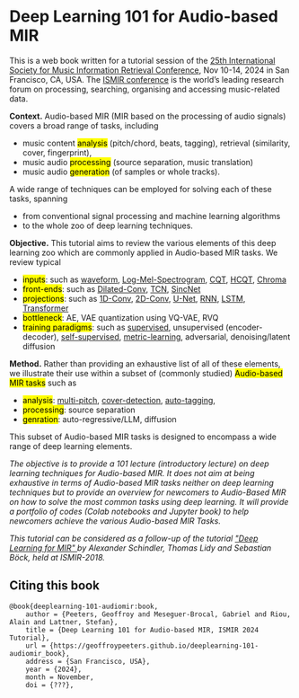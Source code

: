 # Deep Learning 101 for Audio-based MIR

This is a web book written for a tutorial session of the [25th International Society for Music Information Retrieval Conference](https://ismir2024.ismir.net/), Nov 10-14, 2024 in San Francisco, CA, USA. The [ISMIR conference](https://ismir.net/) is the world’s leading research forum on processing, searching, organising and accessing music-related data.





**Context.** Audio-based MIR (MIR based on the processing of audio signals) covers a broad range of tasks, including
- music content <mark>analysis</mark> (pitch/chord, beats, tagging), retrieval (similarity, cover, fingerprint),
- music audio <mark>processing</mark> (source separation, music translation)
- music audio <mark>generation</mark> (of samples or whole tracks).

A wide range of techniques can be employed for solving each of these tasks, spanning
- from conventional signal processing and machine learning algorithms
- to the whole zoo of deep learning techniques.





**Objective.** This tutorial aims to review the various elements of this deep learning zoo which are commonly applied in Audio-based MIR tasks.
We review typical
- <mark>inputs</mark>: such as [waveform](lab_waveform), [Log-Mel-Spectrogram](lab_lms), [CQT](lab_cqt), [HCQT](lab_hcqt), [Chroma](lab_chroma)
- <mark>front-ends</mark>: such as [Dilated-Conv](lab_dilated), [TCN](lab_tcn), [SincNet](lab_sincnet)
- <mark>projections</mark>: such as [1D-Conv](lab_conv1d), [2D-Conv](lab_conv2d), [U-Net](lab_unet), [RNN](lab_rnn), [LSTM](lab_lstm), [Transformer](lab_transformer)
- <mark>bottleneck</mark>: AE, VAE quantization using VQ-VAE, RVQ
- <mark>training paradigms</mark>: such as [supervised](lab_supervised), unsupervised (encoder-decoder), [self-supervised](lab_ssl), [metric-learning](lab_metric_learning), adversarial, denoising/latent diffusion





**Method.** Rather than providing an exhaustive list of all of these elements, we illustrate their use within a subset of (commonly studied) <mark>Audio-based MIR tasks</mark> such as
- <mark>analysis</mark>: [multi-pitch](lab_multi_pitch), [cover-detection](lab_cover_detection), [auto-tagging](lab_auto_tagging),
- <mark>processing</mark>: source separation
- <mark>genration</mark>: auto-regressive/LLM, diffusion

This subset of Audio-based MIR tasks is designed to encompass a wide range of deep learning elements.





*The objective is to provide a 101 lecture (introductory lecture) on deep learning techniques for Audio-based MIR. It does not aim at being exhaustive in terms of Audio-based MIR tasks neither on deep learning techniques but to provide an overview for newcomers to Audio-Based MIR on how to solve the most common tasks using deep learning. It will provide a portfolio of codes (Colab notebooks and Jupyter book) to help newcomers achieve the various Audio-based MIR Tasks.*


*This tutorial can be considered  as a follow-up of the tutorial ["Deep Learning for MIR" ](https://github.com/keunwoochoi/dl4mir) by Alexander Schindler, Thomas Lidy and Sebastian Böck, held at ISMIR-2018.*

## Citing this book

```
@book{deeplearning-101-audiomir:book,
	author = {Peeters, Geoffroy and Meseguer-Brocal, Gabriel and Riou, Alain and Lattner, Stefan},
	title = {Deep Learning 101 for Audio-based MIR, ISMIR 2024 Tutorial},
	url = {https://geoffroypeeters.github.io/deeplearning-101-audiomir_book},
	address = {San Francisco, USA},
	year = {2024},
	month = November,
	doi = {???},
```
